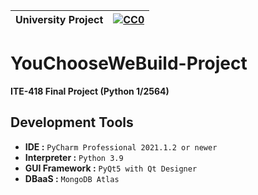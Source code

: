|University Project|[![CC0](https://licensebuttons.net/p/zero/1.0/88x31.png)](https://creativecommons.org/publicdomain/zero/1.0/)|
|----|----|

# YouChooseWeBuild-Project

**ITE-418 Final Project (Python 1/2564)**

## Development Tools
* **IDE :** `PyCharm Professional 2021.1.2 or newer`
* **Interpreter :** `Python 3.9`
* **GUI Framework :** `PyQt5 with Qt Designer`
* **DBaaS :** `MongoDB Atlas`
